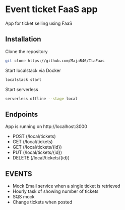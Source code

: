 # Event ticket FaaS app

App for ticket selling using FaaS

## Installation

Clone the repository

```bash
git clone https://github.com/MajaR46/ItaFaas
```

Start localstack via Docker
```bash
localstack start
```

Start serverless
```bash
serverless offline --stage local
```

## Endpoints

App is running on  http://localhost:3000
- POST (/local/tickets)
- GET (/local/tickets)
- GET (/local/tickets/{id})
- PUT (/local/tickets/{id})
- DELETE (/local/tickets/{id})


## EVENTS

- Mock Email service when a single ticket is retrieved
- Hourly task of showing number of tickets
- SQS mock
- Change tickets when posted

